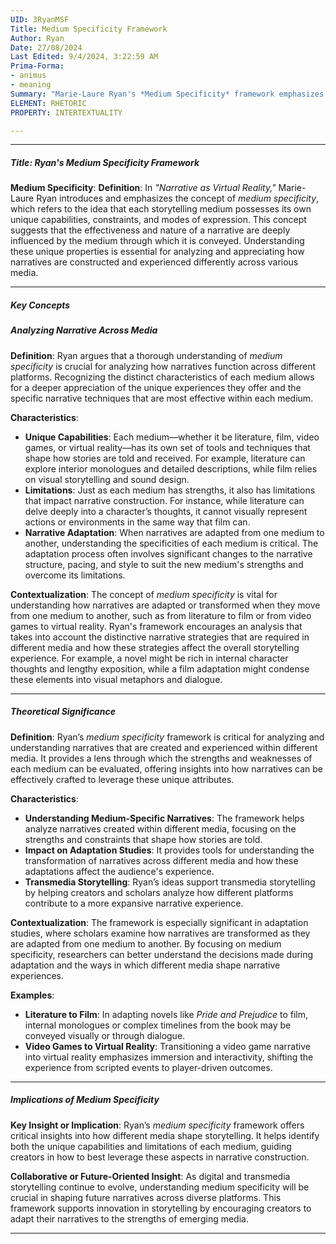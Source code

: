 ```yaml
---
UID: 3RyanMSF
Title: Medium Specificity Framework
Author: Ryan
Date: 27/08/2024
Last Edited: 9/4/2024, 3:22:59 AM
Prima-Forma:
- animus
- meaning
Summary: "Marie-Laure Ryan's *Medium Specificity* framework emphasizes that each storytelling  medium has unique capabilities and constraints that shape how narratives are constructed  and experienced. This framework is key in analyzing narrative adaptations and  transmedia storytelling, highlighting how each mediums strengths and limitations  impact the storytelling process."
ELEMENT: RHETORIC
PROPERTY: INTERTEXTUALITY

---
```

---

##### Title: **Ryan's Medium Specificity Framework**

**Medium Specificity**:
   **Definition**: In *"Narrative as Virtual Reality,"* Marie-Laure Ryan introduces and emphasizes the concept of *medium specificity*, which refers to the idea that each storytelling medium possesses its own unique capabilities, constraints, and modes of expression. This concept suggests that the effectiveness and nature of a narrative are deeply influenced by the medium through which it is conveyed. Understanding these unique properties is essential for analyzing and appreciating how narratives are constructed and experienced differently across various media.

---

##### Key Concepts

##### Analyzing Narrative Across Media

**Definition**:
   Ryan argues that a thorough understanding of *medium specificity* is crucial for analyzing how narratives function across different platforms. Recognizing the distinct characteristics of each medium allows for a deeper appreciation of the unique experiences they offer and the specific narrative techniques that are most effective within each medium.

**Characteristics**:
   - **Unique Capabilities**: Each medium—whether it be literature, film, video games, or virtual reality—has its own set of tools and techniques that shape how stories are told and received. For example, literature can explore interior monologues and detailed descriptions, while film relies on visual storytelling and sound design.
   - **Limitations**: Just as each medium has strengths, it also has limitations that impact narrative construction. For instance, while literature can delve deeply into a character’s thoughts, it cannot visually represent actions or environments in the same way that film can.
   - **Narrative Adaptation**: When narratives are adapted from one medium to another, understanding the specificities of each medium is critical. The adaptation process often involves significant changes to the narrative structure, pacing, and style to suit the new medium's strengths and overcome its limitations.

**Contextualization**:
   The concept of *medium specificity* is vital for understanding how narratives are adapted or transformed when they move from one medium to another, such as from literature to film or from video games to virtual reality. Ryan's framework encourages an analysis that takes into account the distinctive narrative strategies that are required in different media and how these strategies affect the overall storytelling experience. For example, a novel might be rich in internal character thoughts and lengthy exposition, while a film adaptation might condense these elements into visual metaphors and dialogue.

---

##### Theoretical Significance

**Definition**:
   Ryan’s *medium specificity* framework is critical for analyzing and understanding narratives that are created and experienced within different media. It provides a lens through which the strengths and weaknesses of each medium can be evaluated, offering insights into how narratives can be effectively crafted to leverage these unique attributes.

**Characteristics**:
   - **Understanding Medium-Specific Narratives**: The framework helps analyze narratives created within different media, focusing on the strengths and constraints that shape how stories are told.
   - **Impact on Adaptation Studies**: It provides tools for understanding the transformation of narratives across different media and how these adaptations affect the audience's experience.
   - **Transmedia Storytelling**: Ryan’s ideas support transmedia storytelling by helping creators and scholars analyze how different platforms contribute to a more expansive narrative experience.

**Contextualization**:
   The framework is especially significant in adaptation studies, where scholars examine how narratives are transformed as they are adapted from one medium to another. By focusing on medium specificity, researchers can better understand the decisions made during adaptation and the ways in which different media shape narrative experiences.

**Examples**:
   - **Literature to Film**: In adapting novels like *Pride and Prejudice* to film, internal monologues or complex timelines from the book may be conveyed visually or through dialogue.
   - **Video Games to Virtual Reality**: Transitioning a video game narrative into virtual reality emphasizes immersion and interactivity, shifting the experience from scripted events to player-driven outcomes.

---

##### Implications of Medium Specificity

**Key Insight or Implication**:
   Ryan’s *medium specificity* framework offers critical insights into how different media shape storytelling. It helps identify both the unique capabilities and limitations of each medium, guiding creators in how to best leverage these aspects in narrative construction.

**Collaborative or Future-Oriented Insight**:
   As digital and transmedia storytelling continue to evolve, understanding medium specificity will be crucial in shaping future narratives across diverse platforms. This framework supports innovation in storytelling by encouraging creators to adapt their narratives to the strengths of emerging media.

---
